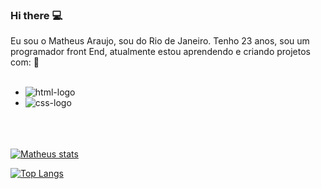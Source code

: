 ### Hi there :computer:

Eu sou o Matheus Araujo, sou do Rio de Janeiro. Tenho 23 anos, sou um programador front End, atualmente estou aprendendo e criando projetos com:  :round_pushpin:
<br><br/>
- <img src="https://img.shields.io/badge/HTML5-E34F26?style=for-the-badge&logo=html5&logoColor=white" alt="html-logo"/> 
- <img src="https://img.shields.io/badge/CSS3-1572B6?style=for-the-badge&logo=css3&logoColor=white" alt="css-logo"/> 
  <br><br/>
  <br><br/>
[![Matheus stats](https://github-readme-stats.vercel.app/api?username=MatheusAraujo110)](https://github.com/anuraghazra/github-readme-stats)

[![Top Langs](https://github-readme-stats.vercel.app/api/top-langs/?username=MatheusAraujo110)](https://github.com/anuraghazra/github-readme-stats)
